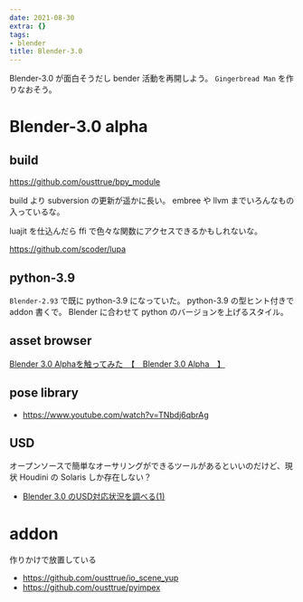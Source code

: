 ```yaml
---
date: 2021-08-30
extra: {}
tags:
- blender
title: Blender-3.0
---
```


Blender-3.0 が面白そうだし bender 活動を再開しよう。
`Gingerbread Man` を作りなおそう。

# Blender-3.0 alpha
## build

https://github.com/ousttrue/bpy_module

build より subversion の更新が遥かに長い。
embree や llvm までいろんなもの入っているな。

luajit を仕込んだら ffi で色々な関数にアクセスできるかもしれないな。

https://github.com/scoder/lupa

## python-3.9

`Blender-2.93` で既に python-3.9 になっていた。
python-3.9 の型ヒント付きで addon 書くで。
Blender に合わせて python のバージョンを上げるスタイル。

## asset browser

[Blender 3.0 Alphaを触ってみた　【　Blender 3.0 Alpha　】](https://ameblo.jp/kay-nea/entry-12688563203.html)

## pose library

* https://www.youtube.com/watch?v=TNbdj6qbrAg

## USD

オープンソースで簡単なオーサリングができるツールがあるといいのだけど、現状 Houdini の Solaris しか存在しない？

* [Blender 3.0 のUSD対応状況を調べる(1)](https://zenn.dev/remiria/articles/a4c8e4a80caec7)

# addon

作りかけで放置している

* https://github.com/ousttrue/io_scene_yup
* https://github.com/ousttrue/pyimpex

